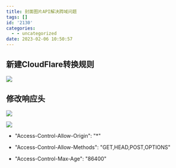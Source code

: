 ```yaml
---
title: 封面图片API解决跨域问题
tags: []
id: '2130'
categories:
  - - uncategorized
date: 2023-02-06 10:50:57
---
```


## 新建CloudFlare转换规则

![](https://img.limour.top/archives_2023/2023/02/06/63e0dabf3772e.webp)

## 修改响应头

![](https://img.limour.top/archives_2023/2023/02/06/63e0db016e756.webp)

![](https://img.limour.top/archives_2023/2023/02/06/63e0db45a2176.webp)

*   "Access-Control-Allow-Origin": "\*"

*   "Access-Control-Allow-Methods": "GET,HEAD,POST,OPTIONS"

*   "Access-Control-Max-Age": "86400"